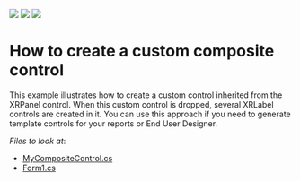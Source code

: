 <!-- default badges list -->
![](https://img.shields.io/endpoint?url=https://codecentral.devexpress.com/api/v1/VersionRange/128599148/19.2.3%2B)
[![](https://img.shields.io/badge/Open_in_DevExpress_Support_Center-FF7200?style=flat-square&logo=DevExpress&logoColor=white)](https://supportcenter.devexpress.com/ticket/details/E4583)
[![](https://img.shields.io/badge/📖_How_to_use_DevExpress_Examples-e9f6fc?style=flat-square)](https://docs.devexpress.com/GeneralInformation/403183)
<!-- default badges end -->
# How to create a custom composite control


This example illustrates how to create a custom control inherited from the XRPanel control. When this custom control is dropped, several XRLabel controls are created in it. You can use this approach if you need to generate template controls for your reports or End User Designer.


<!-- default file list --> 
*Files to look at*:

* [MyCompositeControl.cs](./CS/docCustomControls/MyCompositeControl.cs)
* [Form1.cs](./CS/WindowsFormsApplication1/Form1.cs)
